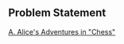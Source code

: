 ## Problem Statement
[A. Alice's Adventures in "Chess"](https://codeforces.com/problemset/problem/2028/A)
